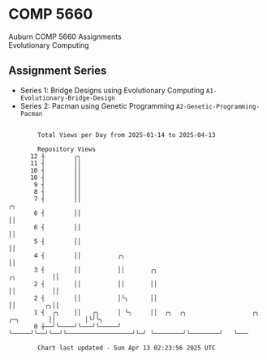 # COMP 5660
Auburn COMP 5660 Assignments  
Evolutionary Computing

## Assignment Series
- Series 1: Bridge Designs using Evolutionary Computing `A1-Evolutionary-Bridge-Design`
- Series 2: Pacman using Genetic Programming `A2-Genetic-Programming-Pacman`

```

        Total Views per Day from 2025-01-14 to 2025-04-13

        Repository Views
      12 ┼        ╭╮
      11 ┤        ││
      10 ┤        ││
      10 ┤        ││
       9 ┤        ││
       8 ┤        ││
       7 ┤        ││                                                                         ╭╮
       6 ┤        ││                                                                         ││
       6 ┤        ││                                                                         ││
       5 ┤        ││                                                                         ││
       4 ┤        ││          ╭╮                                                             ││
       3 ┤        ││          ││       ╭╮                                        ╭╮          ││
       2 ┤        ││          ││       ││                                        ││          ││
       2 ┤        ││          │╰╮      ││                                        ││        ╭╮││
       1 ┤  ╭╮    ││   ╭╮     │ ╰╮     ││  ╭╮  ╭╮                  ╭╮ ╭─╮        ││        │╰╯╰╮
       0 ┼──╯╰────╯╰───╯╰─────╯  ╰─────╯╰──╯╰──╯╰──────────────────╯╰─╯ ╰────────╯╰────────╯   ╰───

        Chart last updated - Sun Apr 13 02:23:56 2025 UTC
        
```
